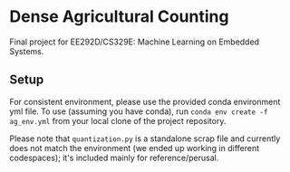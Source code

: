 # Dense Agricultural Counting
Final project for EE292D/CS329E: Machine Learning on Embedded Systems.

## Setup
For consistent environment, please use the provided conda environment yml file. To use (assuming you have conda), run `conda env create -f ag_env.yml`  from your local clone of the project repository.

Please note that `quantization.py` is a standalone scrap file and currently does not match the environment (we ended up working in different codespaces); it's included mainly for reference/perusal.
